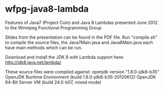 wfpg-java8-lambda
=================

Features of Java7 (Project Coin) and Java 8 Lambdas presented June 2012 to the Winnipeg Functional Programming Group

Slides from the presentation can be found in the PDF file.  Run "compile.sh" to compile the source files, the Java7Main.java and Java8Main.java each have main methods which can be run.

Download and install the JDK 8 with Lambda support here:
http://jdk8.java.net/lambda/

These source files were compiled against:
openjdk version "1.8.0-jdk8-b35"
OpenJDK Runtime Environment (build 1.8.0-jdk8-b35-20120612)
OpenJDK 64-Bit Server VM (build 24.0-b07, mixed mode)
